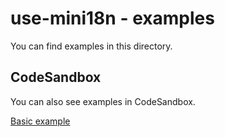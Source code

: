 # use-mini18n - examples

You can find examples in this directory.

## CodeSandbox

You can also see examples in CodeSandbox.

[Basic example](https://codesandbox.io/s/gracious-bhaskara-zbke5)
